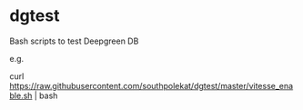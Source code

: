# dgtest

Bash scripts to test Deepgreen DB

e.g.

curl https://raw.githubusercontent.com/southpolekat/dgtest/master/vitesse_enable.sh | bash

